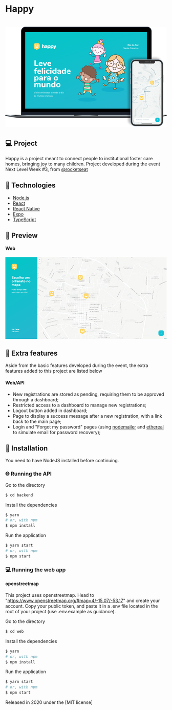 # Happy

<h1 align="center" >
  <img alt="happy" title="happy" src="./github/happy.png" />
</h1>

## 💻 Project

Happy is a project meant to connect people to institutional foster care homes, bringing joy to many children.
Project developed during the event Next Level Week #3, from [@rocketseat](https://github.com/rocketseat)

<h2 id="tecnologias"> 🚀 Technologies </h2>

- [Node.js](https://nodejs.org/en/)
- [React](https://reactjs.org)
- [React Native](https://facebook.github.io/react-native/)
- [Expo](https://expo.io/)
- [TypeScript](https://www.typescriptlang.org/)

## 🎨 Preview

#### Web

<p align="center"><img src="./github/details.gif"/></p>




<h2 id="features-implementadas"> 🚧 Extra features </h2>

Aside from the basic features developed during the event, the extra features added to this project are listed below

#### Web/API
- New registrations are stored as pending, requiring them to be approved through a dashboard;
- Restricted access to a dashboard to manage new registrations;
- Logout button added in dashboard;
- Page to display a success message after a new registration, with a link back to the main page;
- Login and "Forgot my password" pages (using [nodemailer](https://nodemailer.com/) and [ethereal](https://ethereal.email/) to simulate email for password recovery);

## :construction_worker: Installation

You need to have NodeJS installed before continuing.


### 🌐 Running the API

Go to the directory
```bash
$ cd backend
```

Install the dependencies

```bash
$ yarn
# or, with npm
$ npm install
```

Run the application

```bash
$ yarn start
# or, with npm
$ npm start
```

### 💻 Running the web app

#### openstreetmap

This project uses openstreetmap. Head to "https://www.openstreetmap.org/#map=4/-15.07/-53.17" and create your account. Copy your public token, and paste it in a .env file located in the root of your project (use .env.example as guidance).

Go to the directory

```bash
$ cd web
```
Install the dependencies

```bash
$ yarn
# or, with npm
$ npm install
```

Run the application

```bash
$ yarn start
# or, with npm
$ npm start
```


Released in 2020 under the [MIT license]